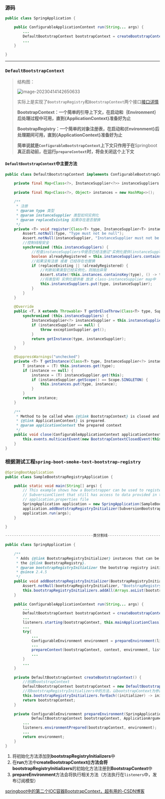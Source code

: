 ### 源码

```java
public class SpringApplication {

    public ConfigurableApplicationContext run(String... args) {
        ...
        DefaultBootstrapContext bootstrapContext = createBootstrapContext();
        ...
    }

}
```

---

### `DefaultBootstrapContext`

> 结构图：
>
> ![image-20230414142650633](https://xmls-typora-pic.oss-cn-shanghai.aliyuncs.com/pic/image-20230414142650633.png)
>
> 实际上是实现了`BootstrapRegistry`和`BootstrapContext`两个接口[接口详情](./3.bootstrapRegistryInitializers.md)
>
> **BootstrapContext：一个简单的引导上下文，在启动和｛Environment｝后处理过程中可用，直到{ApplicationContext}准备好为止**
>
> **BootstrapRegistry：一个简单的对象注册表，在启动和{Environment}后处理期间可用，直到{ApplicationContext}准备好为止**
>
> **简单说就是`ConfigurableBootstrapContext`上下文只作用于在**Springboot**真正启动前，在运行`prepareContext`时，将会关闭这个上下文**

#### `DefaultBootstrapContext`中主要方法

```java
public class DefaultBootstrapContext implements ConfigurableBootstrapContext {

    private final Map<Class<?>, InstanceSupplier<?>> instanceSuppliers = new HashMap<>();
    
    private final Map<Class<?>, Object> instances = new HashMap<>();
    
    /**
     * 注册
     * @param type 类型
     * @param instanceSupplier 类型如何实例化
     * @param replaceExisting 如果存在是否替换
     */
    private <T> void register(Class<T> type, InstanceSupplier<T> instanceSupplier, boolean replaceExisting) {
        Assert.notNull(type, "Type must not be null");
        Assert.notNull(instanceSupplier, "InstanceSupplier must not be null");
        //控制线程安全
        synchronized (this.instanceSuppliers) {
            //检查instanceSuppliers中是否已经注册过"实例化提供(instanceSupplier)"
            boolean alreadyRegistered = this.instanceSuppliers.containsKey(type);
            //如果没有注册 或者 已经存在也替换
            if (replaceExisting || !alreadyRegistered) {
                //判断如果类型已经实例化，则抛出异常
                Assert.state(!this.instances.containsKey(type), () -> type.getName() + " has already been created");
                //将类型和 实例化提供者 放进 class-instanceSupplier map中
                this.instanceSuppliers.put(type, instanceSupplier);
            }
        }
    }
    
    @Override
	public <T, X extends Throwable> T getOrElseThrow(Class<T> type, Supplier<? extends X> exceptionSupplier) throws X {
		synchronized (this.instanceSuppliers) {
			InstanceSupplier<?> instanceSupplier = this.instanceSuppliers.get(type);
			if (instanceSupplier == null) {
				throw exceptionSupplier.get();
			}
			return getInstance(type, instanceSupplier);
		}
	}

	@SuppressWarnings("unchecked")
	private <T> T getInstance(Class<T> type, InstanceSupplier<?> instanceSupplier) {
		T instance = (T) this.instances.get(type);
		if (instance == null) {
			instance = (T) instanceSupplier.get(this);
			if (instanceSupplier.getScope() == Scope.SINGLETON) {
				this.instances.put(type, instance);
			}
		}
		return instance;
	}
    
    /**
	 * Method to be called when {@link BootstrapContext} is closed and the
	 * {@link ApplicationContext} is prepared.
	 * @param applicationContext the prepared context
	 */
	public void close(ConfigurableApplicationContext applicationContext) {
		this.events.multicastEvent(new BootstrapContextClosedEvent(this, applicationContext));
	}
}
```

### 根据测试工程`spring-boot-smoke-test-bootstrap-registry`

```java
@SpringBootApplication
public class SampleBootstrapRegistryApplication {

	public static void main(String[] args) {
		// This example shows how a Bootstrapper can be used to register a custom
		// SubversionClient that still has access to data provided in the
		// application.properties file
		SpringApplication application = new SpringApplication(SampleBootstrapRegistryApplication.class);
		application.addBootstrapRegistryInitializer(SubversionBootstrap.withCustomClient(MySubversionClient::new));
		application.run(args);
	}

}

----------------------------------------类分割线----------------------------------------
    
public class SpringApplication {
    
    /**
	 * Adds {@link BootstrapRegistryInitializer} instances that can be used to initialize
	 * the {@link BootstrapRegistry}.
	 * @param bootstrapRegistryInitializer the bootstrap registry initializer to add
	 * @since 2.4.5
	 */
	public void addBootstrapRegistryInitializer(BootstrapRegistryInitializer bootstrapRegistryInitializer) {
		Assert.notNull(bootstrapRegistryInitializer, "BootstrapRegistryInitializer must not be null");
		this.bootstrapRegistryInitializers.addAll(Arrays.asList(bootstrapRegistryInitializer));
	}
    
    public ConfigurableApplicationContext run(String... args) {
        ...
        DefaultBootstrapContext bootstrapContext = createBootstrapContext();
        ...
        listeners.starting(bootstrapContext, this.mainApplicationClass);
        ...
        try{
            ...
            ConfigurableEnvironment environment = prepareEnvironment(listeners, bootstrapContext, applicationArguments);
            ...
            prepareContext(bootstrapContext, context, environment, listeners, applicationArguments, printedBanner);
            ...
        }
        ...
    }
    
    private DefaultBootstrapContext createBootstrapContext() {
        //创建bootstrapContext
        DefaultBootstrapContext bootstrapContext = new DefaultBootstrapContext();
        //将bootstrapRegistryInitializers中的方法，以bootstrapContext为参数去执行
       	this.bootstrapRegistryInitializers.forEach((initializer) -> initializer.initialize(bootstrapContext));
       	return bootstrapContext;
	}
    
    private ConfigurableEnvironment prepareEnvironment(SpringApplicationRunListeners listeners,
			DefaultBootstrapContext bootstrapContext, ApplicationArguments applicationArguments) {
        ...
		listeners.environmentPrepared(bootstrapContext, environment);
        ...
		return environment;
	}
}
```

1. 将初始化方法添加到**bootstrapRegistryInitializers**中
2. 在**run**方法中**createBootstrapContext()**方法会将**bootstrapRegistryInitializers**的初始化方法注册到**BootstrapContext**中
3. **prepareEnvironment**方法会将执行相关方法（方法执行在`listeners`中，发布订阅模型）

[springboot中的第二个IOC容器BootstrapContext，超有用的-CSDN博客](https://blog.csdn.net/qq_36234720/article/details/129995414)